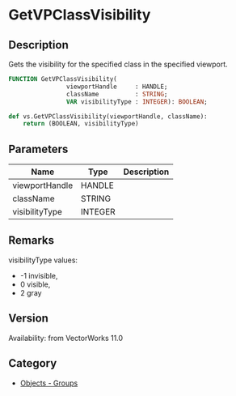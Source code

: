 # GetVPClassVisibility

## Description
Gets the visibility for the specified class in the specified viewport.

```pascal
FUNCTION GetVPClassVisibility(
				viewportHandle     : HANDLE;
				className          : STRING;
				VAR visibilityType : INTEGER): BOOLEAN;
```

```python
def vs.GetVPClassVisibility(viewportHandle, className):
    return (BOOLEAN, visibilityType)
```

## Parameters
|Name|Type|Description|
|---|---|---|
|viewportHandle|HANDLE|   |
|className|STRING|   |
|visibilityType|INTEGER|   |

## Remarks
visibilityType values: 
* -1 invisible, 
* 0 visible, 
* 2 gray

## Version
Availability: from VectorWorks 11.0

## Category
* [Objects - Groups](../Categories/Objects%20-%20Groups.md)

